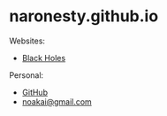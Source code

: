 # naronesty.github.io

Websites:

* [Black Holes](http://moe.stuy.edu/~naronesty20/Final_Project.html)

Personal:

* [GitHub](https://github.com/naronesty/)
* [noakai@gmail.com](mailto:noakai@gmail.com)
